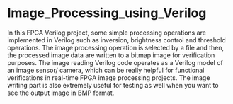 # Image_Processing_using_Verilog
In this FPGA Verilog project, some simple processing operations are implemented in Verilog such as inversion, brightness control and threshold operations. The image processing operation is selected by a file and then, the processed image data are written to a bitmap image for verification purposes. The image reading Verilog code operates as a Verilog model of an image sensor/ camera, which can be really helpful for functional verifications in real-time FPGA image processing projects. The image writing part is also extremely useful for testing as well when you want to see the output image in BMP format.
